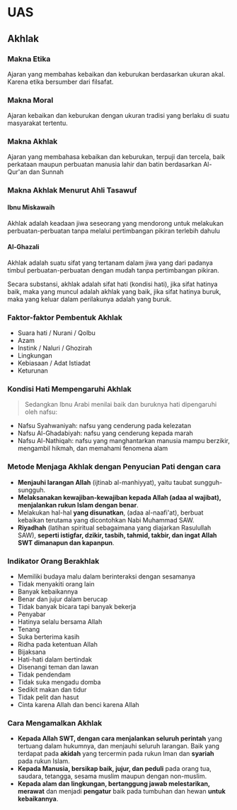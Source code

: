 # UAS

## Akhlak

### Makna Etika

Ajaran yang membahas kebaikan dan keburukan berdasarkan ukuran akal. Karena etika bersumber dari filsafat.

### Makna Moral

Ajaran kebaikan dan keburukan dengan ukuran tradisi yang berlaku di suatu masyarakat tertentu.

### Makna Akhlak

Ajaran yang membahasa kebaikan dan keburukan, terpuji dan tercela, baik perkataan maupun perbuatan manusia lahir dan batin berdasarkan Al-Qur'an dan Sunnah

### Makna Akhlak Menurut Ahli Tasawuf

#### Ibnu Miskawaih

Akhlak adalah keadaan jiwa seseorang yang mendorong untuk melakukan perbuatan-perbuatan tanpa melalui pertimbangan pikiran terlebih dahulu

#### Al-Ghazali

Akhlak adalah suatu sifat yang tertanam dalam jiwa yang dari padanya timbul perbuatan-perbuatan dengan mudah tanpa pertimbangan pikiran.

Secara substansi, akhlak adalah sifat hati (kondisi hati), jika sifat hatinya baik, maka yang muncul adalah akhlak yang baik, jika sifat hatinya buruk, maka yang keluar dalam perilakunya adalah yang buruk.

### Faktor-faktor Pembentuk Akhlak

- Suara hati / Nurani / Qolbu
- Azam
- Instink / Naluri / Ghozirah
- Lingkungan
- Kebiasaan / Adat Istiadat
- Keturunan

### Kondisi Hati Mempengaruhi Akhlak

> Sedangkan Ibnu Arabi menilai baik dan buruknya hati dipengaruhi oleh nafsu:

- Nafsu Syahwaniyah: nafsu yang cenderung pada kelezatan
- Nafsu Al-Ghadabiyah: nafsu yang cenderung kepada marah
- Nafsu Al-Nathiqah: nafsu yang manghantarkan manusia mampu berzikir, mengambil hikmah, dan memahami fenomena alam

### Metode Menjaga Akhlak dengan Penyucian Pati dengan cara

- **Menjauhi larangan Allah** (ijtinab al-manhiyyat), yaitu taubat sungguh-sungguh.
- **Melaksanakan kewajiban-kewajiban kepada Allah (adaa al wajibat), menjalankan rukun Islam dengan benar**.
- Melakukan hal-hal **yang disunatkan**, (adaa al-naafi'at), berbuat kebaikan terutama yang dicontohkan Nabi Muhammad SAW.
- **Riyadhah** (latihan spiritual sebagaimana yang diajarkan Rasulullah SAW), **seperti istigfar, dzikir, tasbih, tahmid, takbir, dan ingat Allah SWT dimanapun dan kapanpun**.

### Indikator Orang Berakhlak

- Memiliki budaya malu dalam berinteraksi dengan sesamanya
- Tidak menyakiti orang lain
- Banyak kebaikannya
- Benar dan jujur dalam berucap
- Tidak banyak bicara tapi banyak bekerja
- Penyabar
- Hatinya selalu bersama Allah
- Tenang
- Suka berterima kasih
- Ridha pada ketentuan Allah
- Bijaksana
- Hati-hati dalam bertindak
- Disenangi teman dan lawan
- Tidak pendendam
- Tidak suka mengadu domba
- Sedikit makan dan tidur
- Tidak pelit dan hasut
- Cinta karena Allah dan benci karena Allah

### Cara Mengamalkan Akhlak

- **Kepada Allah SWT, dengan cara menjalankan seluruh perintah** yang tertuang dalam hukumnya, dan menjauhi seluruh larangan. Baik yang terdapat pada **akidah** yang tercermin pada rukun Iman dan **syariah** pada rukun Islam.
- **Kepada Manusia, bersikap baik, jujur, dan peduli** pada orang tua, saudara, tetangga, sesama muslim maupun dengan non-muslim.
- **Kepada alam dan lingkungan, bertanggung jawab melestarikan, merawat** dan menjadi **pengatur** baik pada tumbuhan dan hewan **untuk kebaikannya**.
